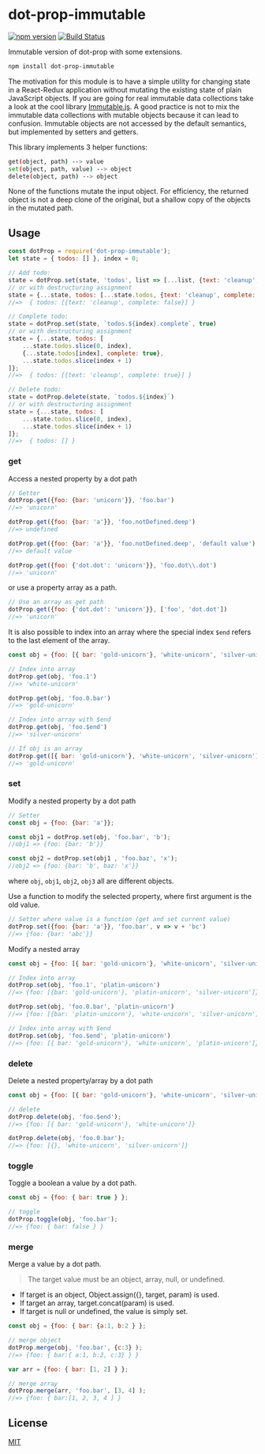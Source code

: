 # dot-prop-immutable

[![npm version](https://badge.fury.io/js/dot-prop-immutable.svg)](https://badge.fury.io/js/dot-prop-immutable) [![Build Status](https://travis-ci.org/debitoor/dot-prop-immutable.svg)](https://travis-ci.org/debitoor/dot-prop-immutable)

Immutable version of dot-prop with some extensions.

```bash
npm install dot-prop-immutable
```

The motivation for this module is to have a simple utility for changing state in a React-Redux application without mutating the existing state of plain JavaScript objects.
If you are going for real immutable data collections take a look at the cool library [Immutable.js](https://github.com/facebook/immutable-js).
A good practice is not to mix the immutable data collections with mutable objects because it can lead to confusion. Immutable objects are not accessed by the default semantics, but implemented by setters and getters.

This library implements 3 helper functions:

```bash
get(object, path) --> value
set(object, path, value) --> object
delete(object, path) --> object
```

None of the functions mutate the input object. For efficiency, the returned object is not a deep clone of the original, but a shallow copy of the objects in the mutated path.

## Usage

```javascript
const dotProp = require('dot-prop-immutable');
let state = { todos: [] }, index = 0;

// Add todo:
state = dotProp.set(state, 'todos', list => [...list, {text: 'cleanup', complete: false}])
// or with destructuring assignment
state = {...state, todos: [...state.todos, {text: 'cleanup', complete: false}]};
//=>  { todos: [{text: 'cleanup', complete: false}] }

// Complete todo:
state = dotProp.set(state, `todos.${index}.complete`, true)
// or with destructuring assignment
state = {...state, todos: [
	...state.todos.slice(0, index),
	{...state.todos[index], complete: true},
	...state.todos.slice(index + 1)
]};
//=>  { todos: [{text: 'cleanup', complete: true}] }

// Delete todo:
state = dotProp.delete(state, `todos.${index}`)
// or with destructuring assignment
state = {...state, todos: [
	...state.todos.slice(0, index),
	...state.todos.slice(index + 1)
]};
//=>  { todos: [] }
```
### get

Access a nested property by a dot path

```javascript
// Getter
dotProp.get({foo: {bar: 'unicorn'}}, 'foo.bar')
//=> 'unicorn'

dotProp.get({foo: {bar: 'a'}}, 'foo.notDefined.deep')
//=> undefined

dotProp.get({foo: {bar: 'a'}}, 'foo.notDefined.deep', 'default value')
//=> default value

dotProp.get({foo: {'dot.dot': 'unicorn'}}, 'foo.dot\\.dot')
//=> 'unicorn'
```


or use a property array as a path.

```javascript
// Use an array as get path
dotProp.get({foo: {'dot.dot': 'unicorn'}}, ['foo', 'dot.dot'])
//=> 'unicorn'
```


It is also possible to index into an array where the special index `$end` refers to the last element of the array.

```javascript
const obj = {foo: [{ bar: 'gold-unicorn'}, 'white-unicorn', 'silver-unicorn']};

// Index into array
dotProp.get(obj, 'foo.1')
//=> 'white-unicorn'

dotProp.get(obj, 'foo.0.bar')
//=> 'gold-unicorn'

// Index into array with $end
dotProp.get(obj, 'foo.$end')
//=> 'silver-unicorn'

// If obj is an array
dotProp.get([{ bar: 'gold-unicorn'}, 'white-unicorn', 'silver-unicorn'], '0.bar')
//=> 'gold-unicorn'

```


### set

Modify a nested property by a dot path

```javascript
// Setter
const obj = {foo: {bar: 'a'}};

const obj1 = dotProp.set(obj, 'foo.bar', 'b');
//obj1 => {foo: {bar: 'b'}}

const obj2 = dotProp.set(obj1 , 'foo.baz', 'x');
//obj2 => {foo: {bar: 'b', baz: 'x'}}
```

where `obj`, `obj1`, `obj2`, `obj3` all are different objects.



Use a function to modify the selected property, where first argument is the old value.

```javascript
// Setter where value is a function (get and set current value)
dotProp.set({foo: {bar: 'a'}}, 'foo.bar', v => v + 'bc')
//=> {foo: {bar: 'abc'}}
```


Modify a nested array

```javascript
const obj = {foo: [{ bar: 'gold-unicorn'}, 'white-unicorn', 'silver-unicorn']};

// Index into array
dotProp.set(obj, 'foo.1', 'platin-unicorn')
//=> {foo: [{bar: 'gold-unicorn'}, 'platin-unicorn', 'silver-unicorn']}

dotProp.set(obj, 'foo.0.bar', 'platin-unicorn')
//=> {foo: [{bar: 'platin-unicorn'}, 'white-unicorn', 'silver-unicorn']}

// Index into array with $end
dotProp.set(obj, 'foo.$end', 'platin-unicorn')
//=> {foo: [{ bar: 'gold-unicorn'}, 'white-unicorn', 'platin-unicorn']}

```


### delete

Delete a nested property/array by a dot path

```javascript
const obj = {foo: [{ bar: 'gold-unicorn'}, 'white-unicorn', 'silver-unicorn']};

// delete
dotProp.delete(obj, 'foo.$end');
//=> {foo: [{ bar: 'gold-unicorn'}, 'white-unicorn']}

dotProp.delete(obj, 'foo.0.bar');
//=> {foo: [{}, 'white-unicorn', 'silver-unicorn']}
```

### toggle

Toggle a boolean a value by a dot path.

```javascript
const obj = {foo: { bar: true } };

// toggle
dotProp.toggle(obj, 'foo.bar');
//=> {foo: { bar: false } }
```
### merge

Merge a value by a dot path.
> The target value must be an object, array, null, or undefined.

 * If target is an object, Object.assign({}, target, param) is used.
 * If target an array, target.concat(param) is used.
 * If target is null or undefined, the value is simply set.

```javascript
const obj = {foo: { bar: {a:1, b:2 } };

// merge object
dotProp.merge(obj, 'foo.bar', {c:3} );
//=> {foo: { bar:{ a:1, b:2, c:3} } }

var arr = {foo: { bar: [1, 2] } };

// merge array
dotProp.merge(arr, 'foo.bar', [3, 4] );
//=> {foo: { bar:[1, 2, 3, 4 ] }
```
## License

[MIT](http://opensource.org/licenses/MIT)
